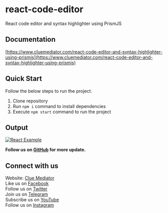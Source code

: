 # react-code-editor

React code editor and syntax highlighter using PrismJS

## Documentation

[https://www.cluemediator.com/react-code-editor-and-syntax-highlighter-using-prismjs](https://www.cluemediator.com/react-code-editor-and-syntax-highlighter-using-prismjs)

## Quick Start

Follow the below steps to run the project.

1. Clone repository
2. Run `npm i` command to install dependencies
3. Execute `npm start` command to run the project

## Output

[![React Example](https://www.cluemediator.com/wp-content/uploads/2022/05/react-code-editor-and-syntax-highlighter-using-prismjs-clue-mediator.gif)](https://www.cluemediator.com/react-code-editor-and-syntax-highlighter-using-prismjs)

**Follow us on [GitHub](https://github.com/cluemediator) for more update.**

## Connect with us

Website: [Clue Mediator](https://www.cluemediator.com)  
Like us on [Facebook](https://www.facebook.com/thecluemediator)  
Follow us on [Twitter](https://twitter.com/cluemediator)  
Join us on [Telegram](https://t.me/cluemediator)  
Subscribe us on [YouTube](https://www.youtube.com/ClueMediator)  
Follow us on [Instagram](https://www.instagram.com/clue_mediator)